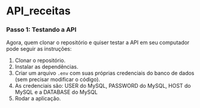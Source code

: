 # API_receitas


### Passo 1: Testando a API

Agora, quem clonar o repositório e quiser testar a API em seu computador pode seguir as instruções:

1. Clonar o repositório.
2. Instalar as dependências.
3. Criar um arquivo `.env` com suas próprias credenciais do banco de dados (sem precisar modificar o código).
4. As credenciais são: USER do MySQL, PASSWORD do MySQL, HOST do MySQL e a DATABASE do MySQL
5. Rodar a aplicação.
